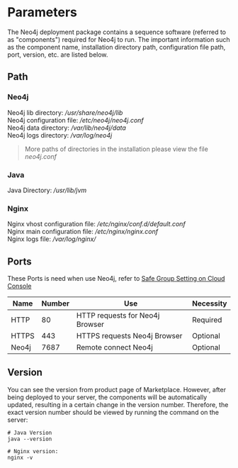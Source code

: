 # Parameters

The Neo4j deployment package contains a sequence software (referred to as "components") required for Neo4j to run. The important information such as the component name, installation directory path, configuration file path, port, version, etc. are listed below.

## Path

### Neo4j

Neo4j lib directory: */usr/share/neo4j/lib*  
Neo4j configuration file: */etc/neo4j/neo4j.conf*  
Neo4j data directory: */var/lib/neo4j/data*  
Neo4j logs directory: */var/log/neo4j* 

> More paths of directories in the installation please view the file *neo4j.conf*

### Java

Java Directory: */usr/lib/jvm*

### Nginx

Nginx vhost configuration file: */etc/nginx/conf.d/default.conf*  
Nginx main configuration file: */etc/nginx/nginx.conf*  
Nginx logs file: */var/log/nginx/*

## Ports

These Ports is need when use Neo4j, refer to [Safe Group Setting on Cloud Console](https://support.websoft9.com/docs/faq/tech-instance.html)

| Name | Number | Use |  Necessity |
| --- | --- | --- | --- |
| HTTP | 80 | HTTP requests for Neo4j Browser | Required |
| HTTPS | 443 | HTTPS requests Neo4j  Browser| Optional |
| Neo4j | 7687 | Remote connect Neo4j | Optional |

## Version

You can see the version from product page of Marketplace. However, after being deployed to your server, the components will be automatically updated, resulting in a certain change in the version number. Therefore, the exact version number should be viewed by running the command on the server:

```shell
# Java Version
java --version

# Nginx version:
nginx -v
```